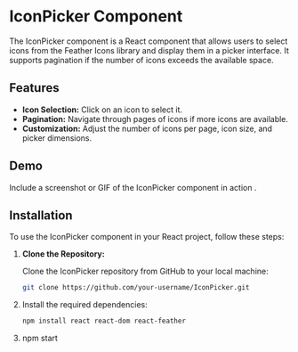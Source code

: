 # IconPicker Component

The IconPicker component is a React component that allows users to select icons from the Feather Icons library and display them in a picker interface. It supports pagination if the number of icons exceeds the available space.

## Features

- **Icon Selection:** Click on an icon to select it.
- **Pagination:** Navigate through pages of icons if more icons are available.
- **Customization:** Adjust the number of icons per page, icon size, and picker dimensions.

## Demo

Include a screenshot or GIF of the IconPicker component in action .

## Installation

To use the IconPicker component in your React project, follow these steps:


1. **Clone the Repository:**

   Clone the IconPicker repository from GitHub to your local machine:
   ```bash
   git clone https://github.com/your-username/IconPicker.git

2. Install the required dependencies:

   ```bash
   npm install react react-dom react-feather

3. npm start
